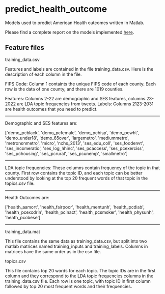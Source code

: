 # predict_health_outcome
Models used to predict American Health outcomes written in Matlab. 

Please find a complete report on the models implemented [here]().

## Feature files
training_data.csv

Features and labels are contained in the file training_data.csv. Here is the description of each column in the file.

FIPS Code: Column 1 containts the unique FIPS code of each county. Each row is the data of one county, and there are 1019 counties.

Features: Columns 2-22 are demographic and SES features, columns 23-2022 are LDA topic frequencies from tweets.
Labels: Columns 2123-2031 are health outcomes that you need to predict.

-----------------------------------------------------------------------

Demographic and SES features are:

['demo_pcblack', 'demo_pcfemale', 'demo_pchisp', 'demo_pcwht', 'demo_under18', 'demo_65over', 'largemetro', 'mediummetro', 'metrononmetro', 'micro', 'nchs_2013', 'ses_edu_coll', 'ses_foodenvt', 'ses_incomeratio', 'ses_log_hhinc', 'ses_pcaccess', 'ses_pcexerciss', 'ses_pchousing', 'ses_pcrural', 'ses_pcunemp', 'smallmetro']

-----------------------------------------------------------------------

LDA topic frequencies:
These columns contain frequency of the topic in that county. First row contains the topic ID, and each topic can be better understood by looking at the top 20 frequent words of that topic in the topics.csv file. 

-----------------------------------------------------------------------

Health Outcomes  are:

['health_aamort', 'health_fairpoor', 'health_mentunh', 'health_pcdiab', 'health_pcexcdrin', 'health_pcinact', 'health_pcsmoker', 'health_physunh', 'heath_pcobese']

-----------------------------------------------------------------------

training_data.mat

This file contains the same data as training_data.csv, but split into two matlab matrices named training_inputs and training_labels. Columns in matrices have the same order as in the csv file.

topics.csv

This file contains top 20 words for each topic. The topic IDs are in the first column and they correspond to the LDA topic frequencies columns in the training_data.csv file.
Each row is one topic, with topic ID in first column followed by top 20 most frequent words and their frequencies.
